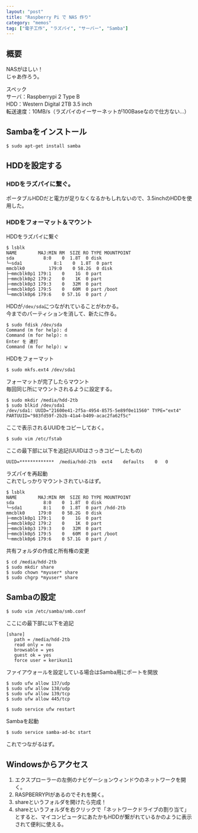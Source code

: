 ```yaml
---
layout: "post"
title: "Raspberry Pi で NAS 作り"
category: "memos"
tag: ["電子工作", "ラズパイ", "サーバー", "Samba"]
---
```


## 概要

NASがほしい！  
じゃあ作ろう。  

スペック  
サーバ：Raspberrypi 2 Type B  
HDD：Western Digital 2TB 3.5 inch  
転送速度：10MB/s（ラズパイのイーサーネットが100Baseなので仕方ない...）

## Sambaをインストール

	$ sudo apt-get install samba
	
## HDDを設定する

### HDDをラズパイに繋ぐ。  
ポータブルHDDだと電力が足りなくなるかもしれないので、3.5inchのHDDを使用した。

### HDDをフォーマット＆マウント

HDDをラズパイに繋ぐ

	$ lsblk
	NAME        MAJ:MIN RM  SIZE RO TYPE MOUNTPOINT
	sda    		  8:0    0  1.8T  0 disk 
    └─sda1      	  8:1    0  1.8T  0 part 
    mmcblk0     	179:0    0 58.2G  0 disk 
	├─mmcblk0p1	179:1    0    1G  0 part 
	├─mmcblk0p2	179:2    0    1K  0 part 
	├─mmcblk0p3	179:3    0   32M  0 part 
	├─mmcblk0p5	179:5    0   60M  0 part /boot
	└─mmcblk0p6	179:6    0 57.1G  0 part /

HDDが`/dev/sda`につながれていることがわかる。  
今までのパーティションを消して、新たに作る。

	$ sudo fdisk /dev/sda
	Command (m for help): d
	Command (m for help): n
	Enter を 連打
	Command (m for help): w

HDDをフォーマット

	$ sudo mkfs.ext4 /dev/sda1

フォーマットが完了したらマウント  
毎回同じ所にマウントされるように設定する。  

	$ sudo mkdir /media/hdd-2tb
	$ sudo blkid /dev/sda1
	/dev/sda1: UUID="21600e41-2f5a-4954-8575-5e89f0e11560" TYPE="ext4" PARTUUID="983fd59f-2b2b-41a4-b409-acac2fa62f5c" 

ここで表示されるUUIDをコピーしておく。

	$ sudo vim /etc/fstab

ここの最下部に以下を追記(UUIDはさっきコピーしたもの)

	UUID=*************	/media/hdd-2tb	ext4	defaults	0	0

ラズパイを再起動  
これでしっかりマウントされているはず。

	$ lsblk
	NAME        MAJ:MIN RM  SIZE RO TYPE MOUNTPOINT
	sda 		  8:0    0  1.8T  0 disk 
    └─sda1		  8:1    0  1.8T  0 part /hdd-2tb
    mmcblk0		179:0    0 58.2G  0 disk 
	├─mmcblk0p1	179:1    0    1G  0 part 
	├─mmcblk0p2	179:2    0    1K  0 part 
	├─mmcblk0p3	179:3    0   32M  0 part 
	├─mmcblk0p5	179:5    0   60M  0 part /boot
	└─mmcblk0p6	179:6    0 57.1G  0 part /

共有フォルダの作成と所有権の変更

	$ cd /media/hdd-2tb
	$ sudo mkdir share
	$ sudo chown *myuser* share
	$ sudo chgrp *myuser* share

## Sambaの設定

	$ sudo vim /etc/samba/smb.conf

ここにの最下部に以下を追記

	[share]
	   path = /media/hdd-2tb
	   read only = no
	   browsable = yes
	   guest ok = yes
	   force user = kerikun11

ファイアウォールを設定している場合はSamba用にポートを開放

	$ sudo ufw allow 137/udp
	$ sudo ufw allow 138/udp
	$ sudo ufw allow 139/tcp
	$ sudo ufw allow 445/tcp

	$ sudo service ufw restart

Sambaを起動

	$ sudo service samba-ad-bc start

これでつながるはず。

## Windowsからアクセス

  1. エクスプローラーの左側のナビゲーションウィンドウのネットワークを開く。
  1. RASPBERRYPIがあるのでそれを開く。
  1. shareというフォルダを開けたら完成！
  1. shareというフォルダを右クリックで「ネットワークドライブの割り当て」とすると、マイコンピュータにあたかもHDDが繋がれているかのように表示されて便利に使える。
